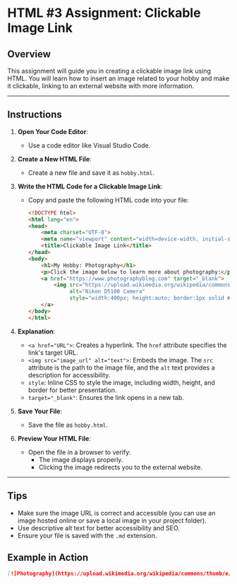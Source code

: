 # HTML #3 Assignment: Clickable Image Link

## Overview

This assignment will guide you in creating a clickable image link using HTML. You will learn how to insert an image related to your hobby and make it clickable, linking to an external website with more information.

---

## Instructions

1. **Open Your Code Editor**:
   - Use a code editor like Visual Studio Code.

2. **Create a New HTML File**:
   - Create a new file and save it as `hobby.html`.

3. **Write the HTML Code for a Clickable Image Link**:
   - Copy and paste the following HTML code into your file:

     ```html
     <!DOCTYPE html>
     <html lang="en">
     <head>
         <meta charset="UTF-8">
         <meta name="viewport" content="width=device-width, initial-scale=1.0">
         <title>Clickable Image Link</title>
     </head>
     <body>
         <h1>My Hobby: Photography</h1>
         <p>Click the image below to learn more about photography:</p>
         <a href="https://www.photographyblog.com" target="_blank">
             <img src="https://upload.wikimedia.org/wikipedia/commons/thumb/e/ec/Nikon_D5100.jpg/800px-Nikon_D5100.jpg" 
                  alt="Nikon D5100 Camera" 
                  style="width:400px; height:auto; border:1px solid #000;">
         </a>
     </body>
     </html>
     ```

4. **Explanation**:
   - `<a href="URL">`: Creates a hyperlink. The `href` attribute specifies the link's target URL.
   - `<img src="image_url" alt="text">`: Embeds the image. The `src` attribute is the path to the image file, and the `alt` text provides a description for accessibility.
   - `style`: Inline CSS to style the image, including width, height, and border for better presentation.
   - `target="_blank"`: Ensures the link opens in a new tab.

5. **Save Your File**:
   - Save the file as `hobby.html`.

6. **Preview Your HTML File**:
   - Open the file in a browser to verify:
     - The image displays properly.
     - Clicking the image redirects you to the external website.

---

## Tips

- Make sure the image URL is correct and accessible (you can use an image hosted online or save a local image in your project folder).
- Use descriptive alt text for better accessibility and SEO.
- Ensure your file is saved with the `.md` extension.

## Example in Action

```markdown
[![Photography](https://upload.wikimedia.org/wikipedia/commons/thumb/e/ec/Nikon_D5100.jpg/800px-Nikon_D5100.jpg)](https://www.photographyblog.com)